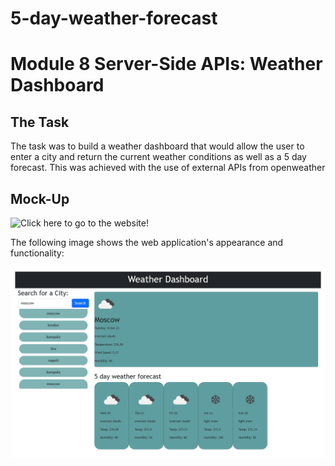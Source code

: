 # 5-day-weather-forecast

# Module 8 Server-Side APIs: Weather Dashboard

## The Task
The task was to build a weather dashboard that would allow the user to enter a city and return the current weather conditions as well as a 5 day forecast. This was achieved with the use of external APIs from openweather

## Mock-Up

![Click here to go to the website!](https://github.com/Gloal/5-day-weather-forecast)

The following image shows the web application's appearance and functionality:

![The weather dashboard includes today's weather conditions and the next five days forecase](./assets/weather%20dashbord%20screenshot.png)
